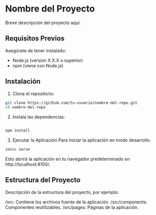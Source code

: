 # Nombre del Proyecto

Breve descripción del proyecto aquí.

## Requisitos Previos

Asegúrate de tener instalado:

- Node.js (versión X.X.X o superior)
- npm (viene con Node.js)

## Instalación

1. Clona el repositorio:

```bash
git clone https://github.com/tu-usuario/nombre-del-repo.git
cd nombre-del-repo
```

2. Instala las dependencias:

```bash

npm install
```

3. Ejecutar la Aplicación
Para iniciar la aplicación en modo desarrollo:

``` bash
ionic serve
```

Esto abrirá la aplicación en tu navegador predeterminado en http://localhost:8100/.

## Estructura del Proyecto

Descripción de la estructura del proyecto, por ejemplo:

/src: Contiene los archivos fuente de la aplicación.
/src/components: Componentes reutilizables.
/src/pages: Páginas de la aplicación.